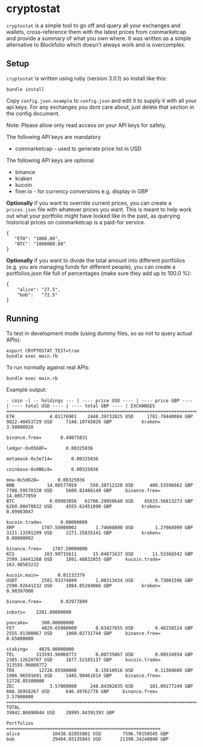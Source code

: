 cryptostat
==========

`cryptostat` is a simple tool to go off and query all your exchanges and wallets, cross-reference them with the latest prices from coinmarketcap and provide a summary of what you own where. It was written as a simple alternative to Blockfolio which doesn't always work and is overcomplex.

Setup
-----

`cryptostat` is written using ruby (version 3.0.1) so install like this:

```
bundle install
```

Copy `config.json.example` to `config.json` and edit it to supply it with all your api keys. For any exchanges you dont care about, just delete that section in the config document. 

Note: Please allow only read access on your API keys for safety.

The following API keys are mandatory

* coinmarketcap - used to generate price list in USD

The following API keys are optional

* binance
* kraken
* kucoin
* fixer.io  - for currency conversions e.g. display in GBP

**Optionally** if you want to override current prices, you can create a `prices.json` file with whatever prices you want. This is meant to help work out what your portfolio might have looked like in the past, as querying historical prices on coinmarketcap is a paid-for service.

```
{ 
   "ETH": "1000.00",
   "BTC": "1000000.00"
}
```

**Optionally** if you want to divide the total amount into different portfolios (e.g. you are managing funds for different people), you can create a portfolios.json file full of percentages (make sure they add up to 100.0 %):

```
{
    "alice": "27.5",
    "bob":   "72.5"
}
```

Running
-------

To test in development mode (using dummy files, so as not to query actual APIs):

```
export CRYPTOSTAT_TEST=true
bundle exec main.rb
```

To run normally against real APIs:

```
bundle exec main.rb
```

Example output:

```
- coin -| -- holdings --- | ---- price USD ---- | ---- price GBP ---- | ---- total USD ---- | ---- total GBP ---- | EXCHANGES
==================================================================================================================================================
ETH             4.01176901    2448.39732825 USD     1781.78440084 GBP     9822.40453729 USD     7148.10745026 GBP           kraken=       3.50000928
                                                                                                                      binance.free=       0.49875831
                                                                                                                    ledger-0x0568F=       0.00325036
                                                                                                                  metamask-0x3e714=       0.00325036
                                                                                                                  coinbase-0x0B6c8=       0.00325036
                                                                                                                       mew-0x5d628=       0.00325036
BNB            14.00577059     550.38712320 USD      400.53596662 GBP     7708.59578320 USD     5609.81486149 GBP     binance.free=      14.00577059
BTC             0.09983056   62706.29950640 USD    45633.56813273 GBP     6260.00478832 USD     4555.62451090 GBP           kraken=       0.09983047
                                                                                                                      kucoin.trade=       0.00000009
XRP          1787.50000002       1.74608890 USD        1.27068999 GBP     3121.13391299 USD     2271.35835141 GBP           kraken=       0.00000002
                                                                                                                      binance.free=    1787.50000000
KCS           163.99715611      15.84871637 USD       11.53366542 GBP     2599.14441268 USD     1891.48832855 GBP     kucoin.trade=     163.98583232
                                                                                                                       kucoin.main=       0.01132379
USDT         2581.93374899       1.00313434 USD        0.73001596 GBP     2590.02641232 USD     1884.85284066 GBP           kraken=       0.90397000
                                                                                                                      binance.free=       0.02977899
                                                                                                                            inbots=    2281.00000000
                                                                                                                           pancake=     300.00000000
FET          4029.65080000       0.63427655 USD        0.46158524 GBP     2555.91300067 USD     1860.02731744 GBP     binance.free=       0.65080000
                                                                                                                           staking=    4029.00000000
TEL        313593.96060772       0.00735067 USD        0.00534934 GBP     2305.12628707 USD     1677.52105137 GBP     kucoin.trade=  313593.96060772
TRX         12728.05500000       0.15610916 USD        0.11360609 GBP     1986.96591691 USD     1445.98461814 GBP     binance.free=   12728.05500000
ZEC             3.57000000     248.84302035 USD      181.09177249 GBP      888.36958267 USD      646.49762778 GBP     binance.free=       3.57000000
==================================================================================================================================================
TOTAL                                                                    39842.86090844 USD    28995.04391393 GBP

Portfolios
=========================================================
alice            10438.82955801 USD        7596.70150545 GBP
bob              29404.03135043 USD       21398.34240848 GBP
```
